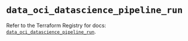 # `data_oci_datascience_pipeline_run`

Refer to the Terraform Registry for docs: [`data_oci_datascience_pipeline_run`](https://registry.terraform.io/providers/oracle/oci/6.18.0/docs/data-sources/datascience_pipeline_run).
